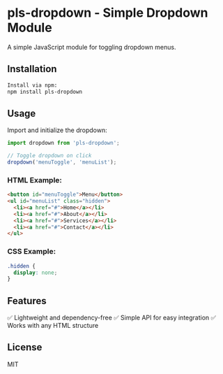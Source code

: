 # pls-dropdown - Simple Dropdown Module

A simple JavaScript module for toggling dropdown menus.

## Installation

```sh
Install via npm:
npm install pls-dropdown
```

## Usage

Import and initialize the dropdown:

```js
import dropdown from 'pls-dropdown';

// Toggle dropdown on click
dropdown('menuToggle', 'menuList');
```

### HTML Example:

```html
<button id="menuToggle">Menu</button>
<ul id="menuList" class="hidden">
  <li><a href="#">Home</a></li>
  <li><a href="#">About</a></li>
  <li><a href="#">Services</a></li>
  <li><a href="#">Contact</a></li>
</ul>
```

### CSS Example:

```css
.hidden {
  display: none;
}
```

## Features

✅ Lightweight and dependency-free
✅ Simple API for easy integration
✅ Works with any HTML structure

## License

MIT
